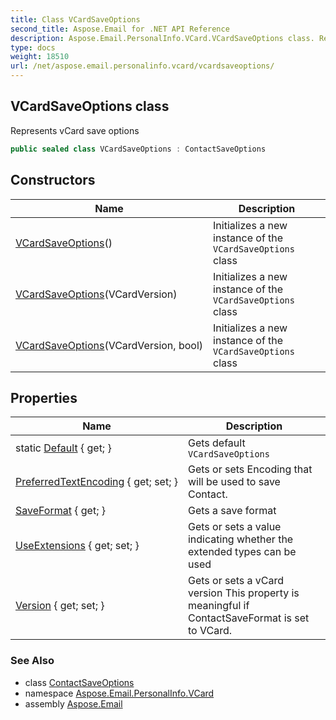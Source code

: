 ```yaml
---
title: Class VCardSaveOptions
second_title: Aspose.Email for .NET API Reference
description: Aspose.Email.PersonalInfo.VCard.VCardSaveOptions class. Represents vCard save options
type: docs
weight: 18510
url: /net/aspose.email.personalinfo.vcard/vcardsaveoptions/
---
```

## VCardSaveOptions class

Represents vCard save options

```csharp
public sealed class VCardSaveOptions : ContactSaveOptions
```

## Constructors

| Name | Description |
| --- | --- |
| [VCardSaveOptions](vcardsaveoptions/#constructor)() | Initializes a new instance of the `VCardSaveOptions` class |
| [VCardSaveOptions](vcardsaveoptions/#constructor_1)(VCardVersion) | Initializes a new instance of the `VCardSaveOptions` class |
| [VCardSaveOptions](vcardsaveoptions/#constructor_2)(VCardVersion, bool) | Initializes a new instance of the `VCardSaveOptions` class |

## Properties

| Name | Description |
| --- | --- |
| static [Default](../../aspose.email.personalinfo.vcard/vcardsaveoptions/default/) { get; } | Gets default `VCardSaveOptions` |
| [PreferredTextEncoding](../../aspose.email.personalinfo.vcard/vcardsaveoptions/preferredtextencoding/) { get; set; } | Gets or sets Encoding that will be used to save Contact. |
| [SaveFormat](../../aspose.email.mapi/contactsaveoptions/saveformat/) { get; } | Gets a save format |
| [UseExtensions](../../aspose.email.personalinfo.vcard/vcardsaveoptions/useextensions/) { get; set; } | Gets or sets a value indicating whether the extended types can be used |
| [Version](../../aspose.email.mapi/contactsaveoptions/version/) { get; set; } | Gets or sets a vCard version This property is meaningful if ContactSaveFormat is set to VCard. |

### See Also

* class [ContactSaveOptions](../../aspose.email.mapi/contactsaveoptions/)
* namespace [Aspose.Email.PersonalInfo.VCard](../../aspose.email.personalinfo.vcard/)
* assembly [Aspose.Email](../../)



